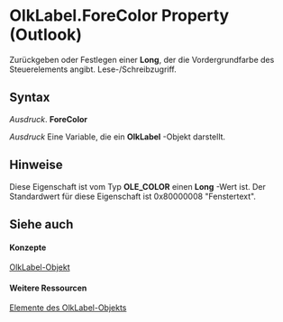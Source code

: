 
# OlkLabel.ForeColor Property (Outlook)

Zurückgeben oder Festlegen einer  **Long**, der die Vordergrundfarbe des Steuerelements angibt. Lese-/Schreibzugriff.


## Syntax

 _Ausdruck_. **ForeColor**

 _Ausdruck_ Eine Variable, die ein **OlkLabel** -Objekt darstellt.


## Hinweise

Diese Eigenschaft ist vom Typ  **OLE_COLOR** einen **Long** -Wert ist. Der Standardwert für diese Eigenschaft ist 0x80000008 "Fenstertext".


## Siehe auch


#### Konzepte


[OlkLabel-Objekt](52e5bbb2-4b22-f308-d5d4-1a1eafad2f48.md)
#### Weitere Ressourcen


[Elemente des OlkLabel-Objekts](http://msdn.microsoft.com/library/fdab75ca-86a1-d3c3-b60c-b4dc3267cd6c%28Office.15%29.aspx)